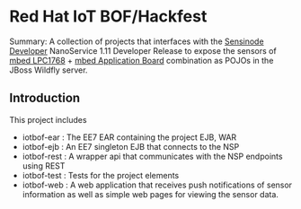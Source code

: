 Red Hat IoT BOF/Hackfest
====================
Summary: A collection of projects that interfaces with the
[Sensinode Developer](https://silver.arm.com/browse/SEN00) NanoService 1.11 Developer
Release to expose the sensors of [mbed LPC1768](https://mbed.org/platforms/mbed-LPC1768/) +
[mbed Application Board](https://mbed.org/components/mbed-Application-Board/) combination
as POJOs in the JBoss Wildfly server.

Introduction
---------------------

This project includes

* iotbof-ear : The EE7 EAR containing the project EJB, WAR
* iotbof-ejb : An EE7 singleton EJB that connects to the NSP
* iotbof-rest : A wrapper api that communicates with the NSP endpoints using REST
* iotbof-test : Tests for the project elements
* iotbof-web : A web application that receives push notifications of sensor information
as well as simple web pages for viewing the sensor data.

